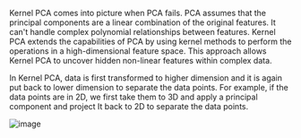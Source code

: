 Kernel PCA comes into picture when PCA fails. PCA assumes that the principal components are a linear combination of the original features. It can't handle complex polynomial relationships between features.
Kernel PCA extends the capabilities of PCA by using kernel methods to perform the operations in a high-dimensional feature space. This approach allows Kernel PCA to uncover hidden non-linear features within complex data.

In Kernel PCA, data is first transformed to higher dimension and it is again put back to lower dimension to separate the data points. For example, if the data points are in 2D, we first take them to 3D and apply a principal component and project It back to 2D to separate the data points. 

![image](https://github.com/user-attachments/assets/1c3b58f2-1c16-4331-9e18-5df6d4cf5809)

